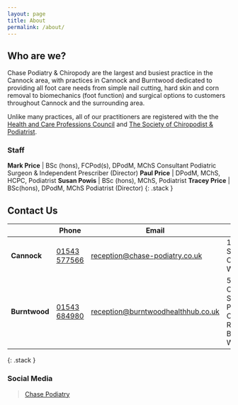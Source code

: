 ```yaml
---
layout: page
title: About
permalink: /about/
---
```


## Who are we?
Chase Podiatry & Chiropody are the largest and busiest practice in the Cannock area, with practices in Cannock and Burntwood dedicated to providing all foot care needs from simple nail cutting, hard skin and corn removal to biomechanics (foot function) and surgical options to customers throughout Cannock and the surrounding area.

Unlike many practices, all of our practitioners are registered with the the [Health and Care Professions Council](https://www.hcpc-uk.org/) and [The Society of Chiropodist & Podiatrist](https://www.scpod.org/).

### Staff

**Mark Price**  | BSc (hons), FCPod(s), DPodM, MChS Consultant Podiatric Surgeon & Independent Prescriber (Director)
**Paul Price** | DPodM, MChS, HCPC, Podiatrist
**Susan Powis** | BSc (hons), MChS, Podiatrist
**Tracey Price** | BSc(hons), DPodM, MChS Podiatrist (Director) 
{: .stack }

## Contact Us

&nbsp;          | Phone                             | Email                                                                             | Address
----------------|-----------------------------------|-----------------------------------------------------------------------------------|---------
**Cannock**     | [01543 577566](tel:01543577566)   | [reception@chase-podiatry.co.uk](mailto:reception@chase-podiatry.co.uk)           | 10 Mill Street <br/> Cannock <br/> WS11 0DL
**Burntwood**   | [01543 684980](tel:01543684980)   | [reception@burntwoodhealthhub.co.uk](mailto:reception@burntwoodhealthhub.co.uk)   | 5 Swan Corner Shopping Precinct <br/> Chase Road <br/> Burntwood <br/> WS70DW
{: .stack }

### Social Media

<div class="text-center">
<div class="fb-page" data-href="https://www.facebook.com/ChasePodiatry/" data-small-header="true" data-width="500" data-adapt-container-width="true" data-hide-cover="false" data-show-facepile="true">
<blockquote cite="https://www.facebook.com/ChasePodiatry/" class="fb-xfbml-parse-ignore">
<a href="https://www.facebook.com/ChasePodiatry/">Chase Podiatry</a>
</blockquote>
</div>
</div>

<div id="fb-root"></div>
<script>(function (d, s, id) {
    var js, fjs = d.getElementsByTagName(s)[0];
    if (d.getElementById(id)) return;
    js = d.createElement(s);
    js.id = id;
    js.src = "//connect.facebook.net/en_GB/sdk.js#xfbml=1&version=v2.10&appId=448776431808149";
    fjs.parentNode.insertBefore(js, fjs);
}(document, 'script', 'facebook-jssdk'));</script>
